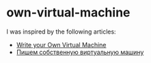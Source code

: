 # own-virtual-machine
I was inspired by the following articles:
* [Write your Own Virtual Machine](https://justinmeiners.github.io/lc3-vm/index.html)
* [Пишем собственную виртуальную машину](https://habr.com/ru/post/434138/)
